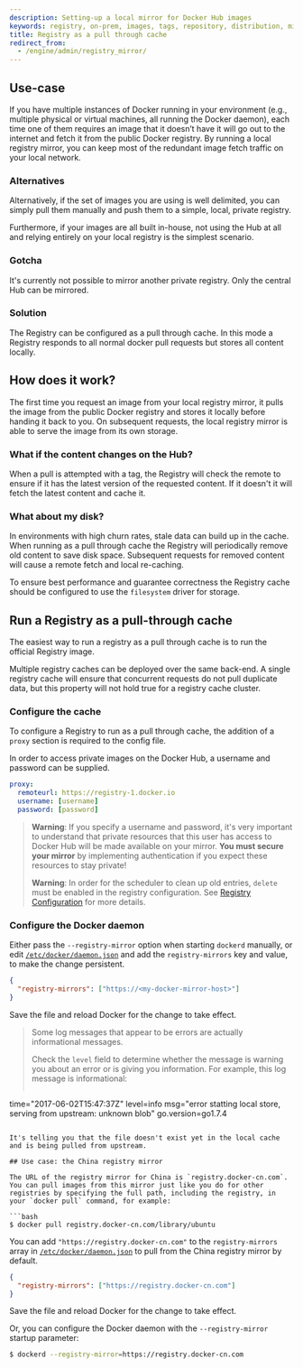 ```yaml
---
description: Setting-up a local mirror for Docker Hub images
keywords: registry, on-prem, images, tags, repository, distribution, mirror, Hub, recipe, advanced
title: Registry as a pull through cache
redirect_from:
  - /engine/admin/registry_mirror/
---
```

## Use-case

If you have multiple instances of Docker running in your environment (e.g., multiple physical or virtual machines, all running the Docker daemon), each time one of them requires an image that it doesn’t have it will go out to the internet and fetch it from the public Docker registry. By running a local registry mirror, you can keep most of the redundant image fetch traffic on your local network.

### Alternatives

Alternatively, if the set of images you are using is well delimited, you can simply pull them manually and push them to a simple, local, private registry.

Furthermore, if your images are all built in-house, not using the Hub at all and relying entirely on your local registry is the simplest scenario.

### Gotcha

It's currently not possible to mirror another private registry. Only the central Hub can be mirrored.

### Solution

The Registry can be configured as a pull through cache. In this mode a Registry responds to all normal docker pull requests but stores all content locally.

## How does it work?

The first time you request an image from your local registry mirror, it pulls the image from the public Docker registry and stores it locally before handing it back to you. On subsequent requests, the local registry mirror is able to serve the image from its own storage.

### What if the content changes on the Hub?

When a pull is attempted with a tag, the Registry will check the remote to ensure if it has the latest version of the requested content. If it doesn't it will fetch the latest content and cache it.

### What about my disk?

In environments with high churn rates, stale data can build up in the cache. When running as a pull through cache the Registry will periodically remove old content to save disk space. Subsequent requests for removed content will cause a remote fetch and local re-caching.

To ensure best performance and guarantee correctness the Registry cache should be configured to use the `filesystem` driver for storage.

## Run a Registry as a pull-through cache

The easiest way to run a registry as a pull through cache is to run the official Registry image.

Multiple registry caches can be deployed over the same back-end. A single registry cache will ensure that concurrent requests do not pull duplicate data, but this property will not hold true for a registry cache cluster.

### Configure the cache

To configure a Registry to run as a pull through cache, the addition of a `proxy` section is required to the config file.

In order to access private images on the Docker Hub, a username and password can be supplied.

```yaml
proxy:
  remoteurl: https://registry-1.docker.io
  username: [username]
  password: [password]
```

> **Warning**: If you specify a username and password, it's very important to understand that private resources that this user has access to Docker Hub will be made available on your mirror. **You must secure your mirror** by implementing authentication if you expect these resources to stay private!
> 
> **Warning**: In order for the scheduler to clean up old entries, `delete` must be enabled in the registry configuration. See [Registry Configuration](/registry/configuration.md) for more details.

### Configure the Docker daemon

Either pass the `--registry-mirror` option when starting `dockerd` manually, or edit [`/etc/docker/daemon.json`](/engine/reference/commandline/dockerd.md#daemon-configuration-file) and add the `registry-mirrors` key and value, to make the change persistent.

```json
{
  "registry-mirrors": ["https://<my-docker-mirror-host>"]
}
```

Save the file and reload Docker for the change to take effect.

> Some log messages that appear to be errors are actually informational messages.
> 
> Check the `level` field to determine whether the message is warning you about an error or is giving you information. For example, this log message is informational:
> 
> ```conf
time="2017-06-02T15:47:37Z" level=info msg="error statting local store, serving from upstream: unknown blob" go.version=go1.7.4
```

It's telling you that the file doesn't exist yet in the local cache and is being pulled from upstream.

## Use case: the China registry mirror

The URL of the registry mirror for China is `registry.docker-cn.com`. You can pull images from this mirror just like you do for other registries by specifying the full path, including the registry, in your `docker pull` command, for example:

```bash
$ docker pull registry.docker-cn.com/library/ubuntu
```

You can add `"https://registry.docker-cn.com"` to the `registry-mirrors` array in [`/etc/docker/daemon.json`](/engine/reference/commandline/dockerd.md#daemon-configuration-file) to pull from the China registry mirror by default.

```json
{
  "registry-mirrors": ["https://registry.docker-cn.com"]
}
```

Save the file and reload Docker for the change to take effect.

Or, you can configure the Docker daemon with the `--registry-mirror` startup parameter:

```bash
$ dockerd --registry-mirror=https://registry.docker-cn.com
```